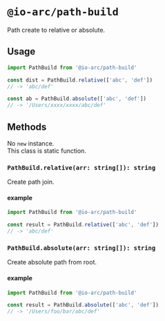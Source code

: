 # `@io-arc/path-build`

Path create to relative or absolute.

## Usage

```typescript
import PathBuild from '@io-arc/path-build'

const dist = PathBuild.relative(['abc', 'def'])
// -> 'abc/def'

const ab = PathBuild.absolute(['abc', 'def'])
// -> '/Users/xxxx/xxxx/abc/def'
```

## Methods

No `new` instance.  
This class is static function.

### `PathBuild.relative(arr: string[]): string`

Create path join.

#### example

```typescript
import PathBuild from '@io-arc/path-build'

const result = PathBuild.relative(['abc', 'def'])
// -> 'abc/def'
```

### `PathBuild.absolute(arr: string[]): string`

Create absolute path from root.

#### example

```typescript
import PathBuild from '@io-arc/path-build'

const result = PathBuild.absolute(['abc', 'def'])
// -> '/Users/foo/bar/abc/def'
```
